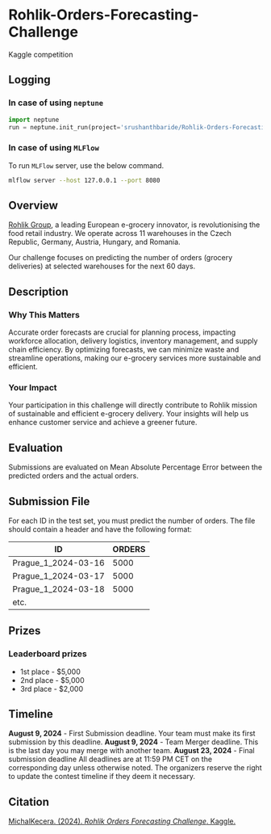 # Rohlik-Orders-Forecasting-Challenge
Kaggle competition

## Logging

### In case of using `neptune`
```python
import neptune
run = neptune.init_run(project='srushanthbaride/Rohlik-Orders-Forecasting-Challenge')
```

### In case of using `MLFlow `

To run `MLFlow` server, use the below command.

```bash
mlflow server --host 127.0.0.1 --port 8080
```

## Overview
[Rohlik Group](https://www.rohlik.group/), a leading European e-grocery innovator, is revolutionising the food retail industry. We operate across 11 warehouses in the Czech Republic, Germany, Austria, Hungary, and Romania.

Our challenge focuses on predicting the number of orders (grocery deliveries) at selected warehouses for the next 60 days.

## Description
### Why This Matters
Accurate order forecasts are crucial for planning process, impacting workforce allocation, delivery logistics, inventory management, and supply chain efficiency. By optimizing forecasts, we can minimize waste and streamline operations, making our e-grocery services more sustainable and efficient.

### Your Impact
Your participation in this challenge will directly contribute to Rohlik mission of sustainable and efficient e-grocery delivery. Your insights will help us enhance customer service and achieve a greener future.

## Evaluation
Submissions are evaluated on Mean Absolute Percentage Error between the predicted orders and the actual orders.

## Submission File
For each ID in the test set, you must predict the number of orders. The file should contain a header and have the following format:

| ID                  | ORDERS |
|---------------------|--------|
| Prague_1_2024-03-16 | 5000   |
| Prague_1_2024-03-17 | 5000   |
| Prague_1_2024-03-18 | 5000   |
| etc.                |        |

## Prizes
### Leaderboard prizes

- 1st place - $5,000
- 2nd place - $5,000
- 3rd place - $2,000

## Timeline
__August 9, 2024__ - First Submission deadline. Your team must make its first submission by this deadline.
__August 9, 2024__ - Team Merger deadline. This is the last day you may merge with another team.
__August 23, 2024__ - Final submission deadline
All deadlines are at 11:59 PM CET on the corresponding day unless otherwise noted. The organizers reserve the right to update the contest timeline if they deem it necessary.

## Citation

[MichalKecera. (2024). *Rohlik Orders Forecasting Challenge*. Kaggle.](https://kaggle.com/competitions/rohlik-orders-forecasting-challenge)
